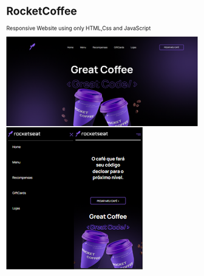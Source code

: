 # RocketCoffee

 Responsive Website using only HTML,Css and JavaScript
 
<img src='./imgs/img1.png' alt='./img1.png' />
<div style="display:flex";>
<img src='./imgs/img2.png' alt='./img2.png' />
<img src='./imgs/img3.png' alt='./img3.png' />
</div>
